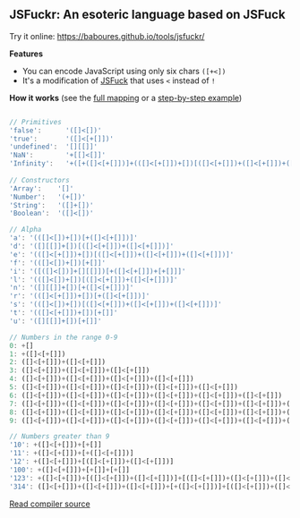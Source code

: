 ## JSFuckr: An esoteric language based on JSFuck

Try it online: https://baboures.github.io/tools/jsfuckr/

**Features**
- You can encode JavaScript using only six chars `([+<])`
- It's a modification of [JSFuck](http://jsfuck.com) that uses `<` instead of `!`

**How it works** (see the [full mapping](https://github.com/baboures/JSFuckr/blob/master/MAPPING.json) or a [step-by-step example](https://github.com/aemkei/jsfuck/issues/122#issuecomment-1164710384))

```js

// Primitives
'false':      '([]<[])'
'true':       '([]<[+[]])'
'undefined':  '[][[]]'
'NaN':        '+[[]<[]]'
'Infinity':   '+([+([]<[+[]])]+(([]<[+[]])+[])[([]<[+[]])+([]<[+[]])+([]<[+[]])]+[+([]<[+[]])]+[+[]]+[+[]]+[+[]])' // +"1e1000"
  
// Constructors
'Array':    '[]'
'Number':   '(+[])'
'String':   '([]+[])'
'Boolean':  '([]<[])'

// Alpha
'a': '(([]<[])+[])[+([]<[+[]])]'
'd': '([][[]]+[])[([]<[+[]])+([]<[+[]])]'
'e': '(([]<[+[]])+[])[([]<[+[]])+([]<[+[]])+([]<[+[]])]'
'f': '(([]<[])+[])[+[]]'
'i': '([([]<[])]+[][[]])[+([]<[+[]])+[+[]]]'
'l': '(([]<[])+[])[([]<[+[]])+([]<[+[]])]'
'n': '([][[]]+[])[+([]<[+[]])]'
'r': '(([]<[+[]])+[])[+([]<[+[]])]'
's': '(([]<[])+[])[([]<[+[]])+([]<[+[]])+([]<[+[]])]'
't': '(([]<[+[]])+[])[+[]]'
'u': '([][[]]+[])[+[]]'

// Numbers in the range 0-9
0: +[]
1: +([]<[+[]])
2: ([]<[+[]])+([]<[+[]])
3: ([]<[+[]])+([]<[+[]])+([]<[+[]])
4: ([]<[+[]])+([]<[+[]])+([]<[+[]])+([]<[+[]])
5: ([]<[+[]])+([]<[+[]])+([]<[+[]])+([]<[+[]])+([]<[+[]])
6: ([]<[+[]])+([]<[+[]])+([]<[+[]])+([]<[+[]])+([]<[+[]])+([]<[+[]])
7: ([]<[+[]])+([]<[+[]])+([]<[+[]])+([]<[+[]])+([]<[+[]])+([]<[+[]])+([]<[+[]])
8: ([]<[+[]])+([]<[+[]])+([]<[+[]])+([]<[+[]])+([]<[+[]])+([]<[+[]])+([]<[+[]])+([]<[+[]])
9: ([]<[+[]])+([]<[+[]])+([]<[+[]])+([]<[+[]])+([]<[+[]])+([]<[+[]])+([]<[+[]])+([]<[+[]])+([]<[+[]])

// Numbers greater than 9
'10': +([]<[+[]])+[+[]]
'11': +([]<[+[]])+[+([]<[+[]])]
'12': +([]<[+[]])+[([]<[+[]])+([]<[+[]])]
'100': +([]<[+[]])+[+[]]+[+[]]
'123': +([]<[+[]])+[([]<[+[]])+([]<[+[]])]+[([]<[+[]])+([]<[+[]])+([]<[+[]])]
'314': ([]<[+[]])+([]<[+[]])+([]<[+[]])+[+([]<[+[]])]+[([]<[+[]])+([]<[+[]])+([]<[+[]])+([]<[+[]])]
```

[Read compiler source](https://github.com/baboures/JSFuckr/blob/master/JSFuckr.js)
